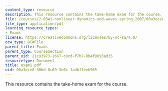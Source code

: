 ```yaml
---
content_type: resource
description: This resource contains the take-home exam for the course.
file: /courses/2-034j-nonlinear-dynamics-and-waves-spring-2007/00a3ece830bd8c693e0c1adbf1eeb965_exam1.pdf
file_type: application/pdf
learning_resource_types:
- Exams
license: https://creativecommons.org/licenses/by-nc-sa/4.0/
ocw_type: OCWFile
parent_title: Exams
parent_type: CourseSection
parent_uid: 21c93973-2667-c8cd-f7b7-8b4f9093ad35
resourcetype: Document
title: exam1.pdf
uid: 00a3ece8-30bd-8c69-3e0c-1adbf1eeb965
---
```

This resource contains the take-home exam for the course.